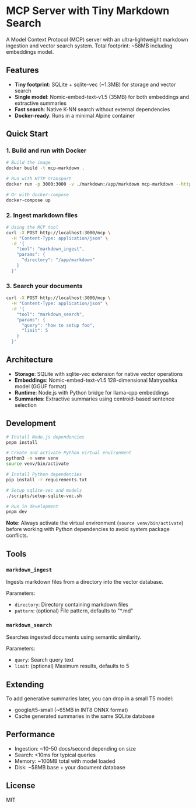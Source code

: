 # MCP Server with Tiny Markdown Search

A Model Context Protocol (MCP) server with an ultra-lightweight markdown ingestion and vector search system. Total footprint: ~58MB including embeddings model.

## Features

- **Tiny footprint**: SQLite + sqlite-vec (~1.3MB) for storage and vector search
- **Single model**: Nomic-embed-text-v1.5 (35MB) for both embeddings and extractive summaries
- **Fast search**: Native K-NN search without external dependencies
- **Docker-ready**: Runs in a minimal Alpine container

## Quick Start

### 1. Build and run with Docker

```bash
# Build the image
docker build -t mcp-markdown .

# Run with HTTP transport
docker run -p 3000:3000 -v ./markdown:/app/markdown mcp-markdown --http

# Or with docker-compose
docker-compose up
```

### 2. Ingest markdown files

```bash
# Using the MCP tool
curl -X POST http://localhost:3000/mcp \
  -H "Content-Type: application/json" \
  -d '{
    "tool": "markdown_ingest",
    "params": {
      "directory": "/app/markdown"
    }
  }'
```

### 3. Search your documents

```bash
curl -X POST http://localhost:3000/mcp \
  -H "Content-Type: application/json" \
  -d '{
    "tool": "markdown_search",
    "params": {
      "query": "how to setup foo",
      "limit": 5
    }
  }'
```

## Architecture

- **Storage**: SQLite with sqlite-vec extension for native vector operations
- **Embeddings**: Nomic-embed-text-v1.5 128-dimensional Matryoshka model (GGUF format)
- **Runtime**: Node.js with Python bridge for llama-cpp embeddings
- **Summaries**: Extractive summaries using centroid-based sentence selection

## Development

```bash
# Install Node.js dependencies
pnpm install

# Create and activate Python virtual environment
python3 -m venv venv
source venv/bin/activate

# Install Python dependencies
pip install -r requirements.txt

# Setup sqlite-vec and models
./scripts/setup-sqlite-vec.sh

# Run in development
pnpm dev
```

**Note**: Always activate the virtual environment (`source venv/bin/activate`) before working with Python dependencies to avoid system package conflicts.

## Tools

### `markdown_ingest`
Ingests markdown files from a directory into the vector database.

Parameters:
- `directory`: Directory containing markdown files
- `pattern`: (optional) File pattern, defaults to "*.md"

### `markdown_search`
Searches ingested documents using semantic similarity.

Parameters:
- `query`: Search query text
- `limit`: (optional) Maximum results, defaults to 5

## Extending

To add generative summaries later, you can drop in a small T5 model:
- google/t5-small (~65MB in INT8 ONNX format)
- Cache generated summaries in the same SQLite database

## Performance

- Ingestion: ~10-50 docs/second depending on size
- Search: <10ms for typical queries
- Memory: ~100MB total with model loaded
- Disk: ~58MB base + your document database

## License

MIT

